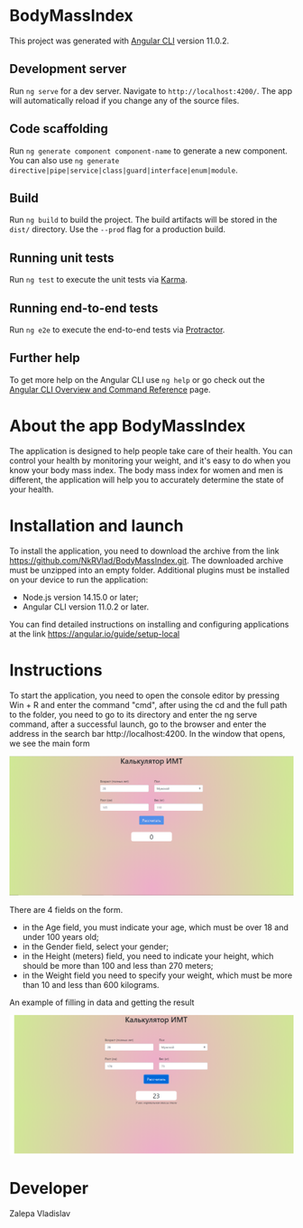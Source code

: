 # BodyMassIndex

This project was generated with [Angular CLI](https://github.com/angular/angular-cli) version 11.0.2.

## Development server

Run `ng serve` for a dev server. Navigate to `http://localhost:4200/`. The app will automatically reload if you change any of the source files.

## Code scaffolding

Run `ng generate component component-name` to generate a new component. You can also use `ng generate directive|pipe|service|class|guard|interface|enum|module`.

## Build

Run `ng build` to build the project. The build artifacts will be stored in the `dist/` directory. Use the `--prod` flag for a production build.

## Running unit tests

Run `ng test` to execute the unit tests via [Karma](https://karma-runner.github.io).

## Running end-to-end tests

Run `ng e2e` to execute the end-to-end tests via [Protractor](http://www.protractortest.org/).

## Further help

To get more help on the Angular CLI use `ng help` or go check out the [Angular CLI Overview and Command Reference](https://angular.io/cli) page.

# About the app BodyMassIndex

The application is designed to help people take care of their health. You can control your health by monitoring your weight, and it's easy to do when you know your body mass index. The body mass index for women and men is different, the application will help you to accurately determine the state of your health.

# Installation and launch

To install the application, you need to download the archive from the link https://github.com/NkRVlad/BodyMassIndex.git. The downloaded archive must be unzipped into an empty folder.
Additional plugins must be installed on your device to run the application:
  - Node.js version 14.15.0 or later;
  - Angular CLI version 11.0.2 or later.

You can find detailed instructions on installing and configuring applications at the link https://angular.io/guide/setup-local

# Instructions

To start the application, you need to open the console editor by pressing Win + R and enter the command "cmd", after using the cd and the full path to the folder, you need to go to its directory and enter the ng serve command, after a successful launch, go to the browser and enter the address in the search bar http://localhost:4200.
In the window that opens, we see the main form

![alt text](https://github.com/NkRVlad/BodyMassIndex/raw/main/help_image/Main_Form.png?)

There are 4 fields on the form.
 - in the Age field, you must indicate your age, which must be over 18 and under 100 years old;
- in the Gender field, select your gender;
- in the Height (meters) field, you need to indicate your height, which should be more than 100 and less than 270 meters;
- in the Weight field you need to specify your weight, which must be more than 10 and less than 600 kilograms.

An example of filling in data and getting the result

![alt text](https://github.com/NkRVlad/BodyMassIndex/raw/main/help_image/Example_img.png?)


# Developer
Zalepa Vladislav
